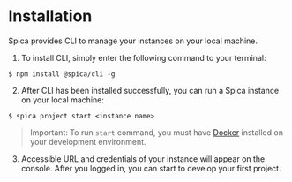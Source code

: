 # Installation

Spica provides CLI to manage your instances on your local machine.

1. To install CLI, simply enter the following command to your terminal:

```shell
$ npm install @spica/cli -g
```

2. After CLI has been installed successfully, you can run a Spica instance on your local machine:

```shell
$ spica project start <instance name>
```

> Important: To run `start` command, you must have [Docker](https://www.docker.com/) installed on your development environment.

3. Accessible URL and credentials of your instance will appear on the console. After you logged in, you can start to develop your first project.
